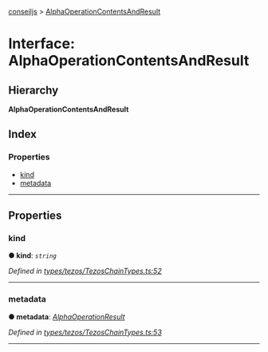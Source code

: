 [conseiljs](../README.md) > [AlphaOperationContentsAndResult](../interfaces/alphaoperationcontentsandresult.md)

# Interface: AlphaOperationContentsAndResult

## Hierarchy

**AlphaOperationContentsAndResult**

## Index

### Properties

* [kind](alphaoperationcontentsandresult.md#kind)
* [metadata](alphaoperationcontentsandresult.md#metadata)

---

## Properties

<a id="kind"></a>

###  kind

**● kind**: *`string`*

*Defined in [types/tezos/TezosChainTypes.ts:52](https://github.com/Cryptonomic/ConseilJS/blob/b4f6349/src/types/tezos/TezosChainTypes.ts#L52)*

___
<a id="metadata"></a>

###  metadata

**● metadata**: *[AlphaOperationResult](alphaoperationresult.md)*

*Defined in [types/tezos/TezosChainTypes.ts:53](https://github.com/Cryptonomic/ConseilJS/blob/b4f6349/src/types/tezos/TezosChainTypes.ts#L53)*

___

